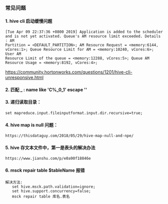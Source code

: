 ### 常见问题
#### 1. hive cli 启动缓慢问题
    [Tue Apr 09 22:37:36 +0800 2019] Application is added to the scheduler and is not yet activated. Queue's AM resource limit exceeded. Details : AM 
    Partition = <DEFAULT_PARTITION>; AM Resource Request = <memory:6144, vCores:1>; Queue Resource Limit for AM = <memory:10240, vCores:6>; User AM 
    Resource Limit of the queue = <memory:12288, vCores:5>; Queue AM Resource Usage = <memory:8192, vCores:4>;
https://community.hortonworks.com/questions/1201/hive-cli-unresponsive.html
#### 2. 匹配 _ : name like 'C%\_0\_1' escape '\'
#### 3. 递归读取目录：      
	set mapreduce.input.fileinputformat.input.dir.recursive=true;
#### 4. hive map is null 问题：
    https://thisdataguy.com/2018/05/29/hive-map-null-and-npe/
#### 5. hive 存文本文件中，第一是表头的解决办法
    https://www.jianshu.com/p/e0a90f18846e
#### 6. msck repair table $tableName 报错  
    解决方法: 
       set hive.msck.path.validation=ignore;
       set hive.support.concurrency=false;       
       msck repair table 库名.表名
    